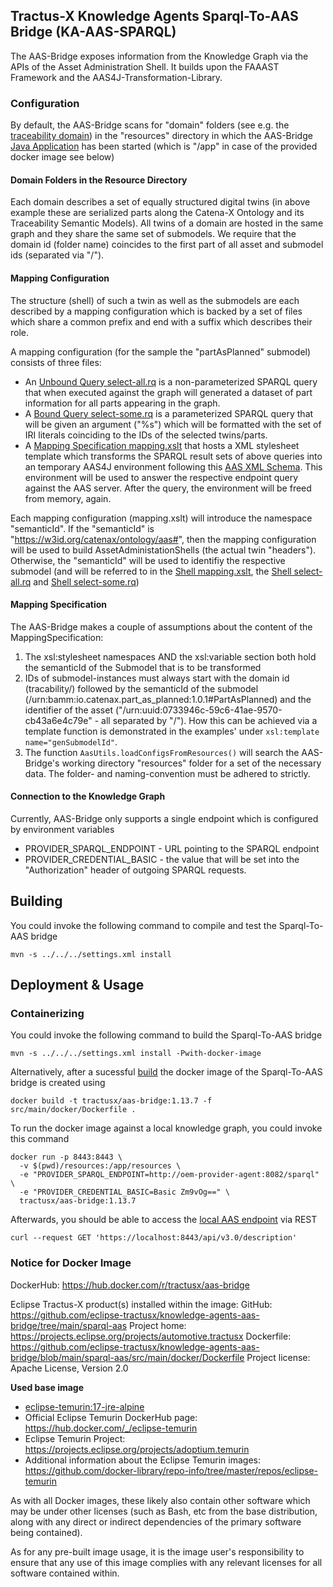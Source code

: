 <!--
 * Copyright (c) 2023 SAP SE 
 * Copyright (c) 2023 T-Systems International GmbH 
 * Copyright (c) 2023 Contributors to the Eclipse Foundation
 *
 * See the NOTICE file(s) distributed with this work for additional
 * information regarding copyright ownership.
 *
 * This program and the accompanying materials are made available under the
 * terms of the Apache License, Version 2.0 which is available at
 * https://www.apache.org/licenses/LICENSE-2.0.
 *
 * Unless required by applicable law or agreed to in writing, software
 * distributed under the License is distributed on an "AS IS" BASIS, WITHOUT
 * WARRANTIES OR CONDITIONS OF ANY KIND, either express or implied. See the
 * License for the specific language governing permissions and limitations
 * under the License.
 *
 * SPDX-License-Identifier: Apache-2.0
-->

## Tractus-X Knowledge Agents Sparql-To-AAS Bridge (KA-AAS-SPARQL)

The AAS-Bridge exposes information from the Knowledge Graph via the APIs of the Asset Administration Shell. It builds
upon the FAAAST Framework and the AAS4J-Transformation-Library.

### Configuration

By default, the AAS-Bridge scans for "domain" folders (see e.g. the [traceability domain](resources/traceability)) in the "resources" directory 
in which the AAS-Bridge [Java Application](src/main/java/org/eclipse/tractusx/agents/aasbridge/AasBridge.java) has been started (which is "/app" in case of 
the provided docker image  see below)

#### Domain Folders in the Resource Directory

Each domain describes a set of equally structured digital twins (in above example these are serialized parts along the Catena-X Ontology and its Traceability Semantic Models).
All twins of a domain are hosted in the same graph and they share the same set of submodels. We require that the domain id (folder name) coincides to the 
first part of all asset and submodel ids (separated via "/").

#### Mapping Configuration

The structure (shell) of such a twin as well as the submodels are each described by a mapping configuration which is backed
by a set of files which share a common prefix and end with a suffix which describes their role.

A mapping configuration (for the sample the "partAsPlanned" submodel) consists of three files:
- An [Unbound Query select-all.rq](resources/traceability/partAsPlanned-select-all.rq) is a non-parameterized SPARQL query that when executed against the graph will generated a dataset of part information for all parts appearing in the graph.
- A [Bound Query select-some.rq](resources/traceability/partAsPlanned-select-some.rq) is a parameterized SPARQL query that will be given an argument ("%s") which will be formatted with the set of IRI literals coinciding to the IDs of the selected twins/parts.
- A [Mapping Specification mapping.xslt](resources/traceability/partAsPlanned-mapping.xslt) that hosts a XML stylesheet template which transforms the SPARQL result sets of above queries into an temporary AAS4J environment following this [AAS XML Schema](https://github.com/eclipse-aas4j/aas4j/blob/main/dataformat-xml/src/main/resources/AAS.xsd). This environment will be used to answer the respective endpoint query against the AAS server. After the query, the environment will be freed from memory, again.

Each mapping configuration (mapping.xslt) will introduce the namespace "semanticId". 
If the "semanticId" is "https://w3id.org/catenax/ontology/aas#", then the mapping configuration will be used to build AssetAdministationShells (the actual twin "headers").
Otherwise, the "semanticId" will be used to identifiy the respective submodel (and will be referred to in the [Shell mapping.xslt](resources/traceability/aas-mapping.xslt), the [Shell select-all.rq](resources/traceability/aas-select-all.rq) and [Shell select-some.rq](resources/traceability/aas-select-some.rq))

#### Mapping Specification

The AAS-Bridge makes a couple of assumptions about the content of the MappingSpecification:
1. The xsl:stylesheet namespaces AND the xsl:variable section both hold the semanticId of the Submodel that is to
be transformed
2. IDs of submodel-instances must always start with the domain id (tracability/) followed by the semanticId of the submodel (/urn:bamm:io.catenax.part_as_planned:1.0.1#PartAsPlanned) and the identifier of
the asset ("/urn:uuid:0733946c-59c6-41ae-9570-cb43a6e4c79e" - all separated by "/"). How this can be achieved via a template function is demonstrated in the examples' under `xsl:template name="genSubmodelId"`.
3. The function `AasUtils.loadConfigsFromResources()` will search the AAS-Bridge's working directory "resources"
folder for a set of the necessary data. The folder- and naming-convention must be adhered to strictly.

#### Connection to the Knowledge Graph

Currently, AAS-Bridge only supports a single endpoint which is configured by environment variables
- PROVIDER_SPARQL_ENDPOINT - URL pointing to the SPARQL endpoint
- PROVIDER_CREDENTIAL_BASIC - the value that will be set into the "Authorization" header of outgoing SPARQL requests.

## Building

You could invoke the following command to compile and test the Sparql-To-AAS bridge

```console
mvn -s ../../../settings.xml install
```

## Deployment & Usage

### Containerizing 

You could invoke the following command to build the Sparql-To-AAS bridge

```console
mvn -s ../../../settings.xml install -Pwith-docker-image
```

Alternatively, after a sucessful [build](#building) the docker image of the Sparql-To-AAS bridge is created using

```console
docker build -t tractusx/aas-bridge:1.13.7 -f src/main/docker/Dockerfile .
```

To run the docker image against a local knowledge graph, you could invoke this command

```console
docker run -p 8443:8443 \
  -v $(pwd)/resources:/app/resources \
  -e "PROVIDER_SPARQL_ENDPOINT=http://oem-provider-agent:8082/sparql" \
  -e "PROVIDER_CREDENTIAL_BASIC=Basic Zm9vOg==" \
  tractusx/aas-bridge:1.13.7
````

Afterwards, you should be able to access the [local AAS endpoint](https://localhost:8443/) via REST

```console
curl --request GET 'https://localhost:8443/api/v3.0/description'
```

### Notice for Docker Image

DockerHub: https://hub.docker.com/r/tractusx/aas-bridge

Eclipse Tractus-X product(s) installed within the image:
GitHub: https://github.com/eclipse-tractusx/knowledge-agents-aas-bridge/tree/main/sparql-aas
Project home: https://projects.eclipse.org/projects/automotive.tractusx
Dockerfile: https://github.com/eclipse-tractusx/knowledge-agents-aas-bridge/blob/main/sparql-aas/src/main/docker/Dockerfile
Project license: Apache License, Version 2.0


**Used base image**

- [eclipse-temurin:17-jre-alpine](https://github.com/adoptium/containers)
- Official Eclipse Temurin DockerHub page: https://hub.docker.com/_/eclipse-temurin
- Eclipse Temurin Project: https://projects.eclipse.org/projects/adoptium.temurin
- Additional information about the Eclipse Temurin images: https://github.com/docker-library/repo-info/tree/master/repos/eclipse-temurin

As with all Docker images, these likely also contain other software which may be under other licenses (such as Bash, etc from the base distribution, along with any direct or indirect dependencies of the primary software being contained).

As for any pre-built image usage, it is the image user's responsibility to ensure that any use of this image complies with any relevant licenses for all software contained within.

